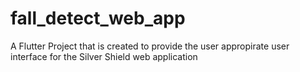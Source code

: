 # fall_detect_web_app

A Flutter Project that is created to provide the user appropirate user interface for the Silver Shield web application

